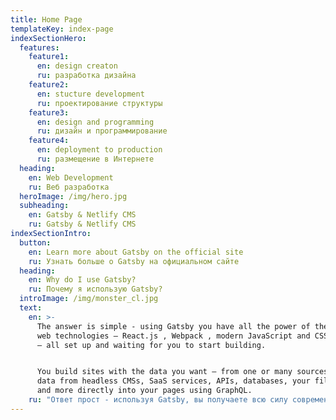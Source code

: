 ```yaml
---
title: Home Page
templateKey: index-page
indexSectionHero:
  features:
    feature1:
      en: design creaton
      ru: разработка дизайна
    feature2:
      en: stucture development
      ru: проектирование структуры
    feature3:
      en: design and programming
      ru: дизайн и программирование
    feature4:
      en: deployment to production
      ru: размещение в Интернете
  heading:
    en: Web Development
    ru: Веб разработка
  heroImage: /img/hero.jpg
  subheading:
    en: Gatsby & Netlify CMS
    ru: Gatsby & Netlify CMS
indexSectionIntro:
  button:
    en: Learn more about Gatsby on the official site
    ru: Узнать больше о Gatsby на официальном сайте
  heading:
    en: Why do I use Gatsby?
    ru: Почему я использую Gatsby?
  introImage: /img/monster_cl.jpg
  text:
    en: >-
      The answer is simple - using Gatsby you have all the power of the latest
      web technologies – React.js , Webpack , modern JavaScript and CSS and more
      — all set up and waiting for you to start building.


      You build sites with the data you want — from one or many sources: pull
      data from headless CMSs, SaaS services, APIs, databases, your file system,
      and more directly into your pages using GraphQL.
    ru: "Ответ прост - используя Gatsby, вы получаете всю силу современных веб технологий – React.js , Webpack , современный JavaScript, CSS. На Gatsby можно создавать веб приложения с любыми источниками данных - одним или несколькими одновременно. Можно получать данные из безбашенных систем управления данными (headless CMSs), сервисов SaaS, из API, баз данных, вашей файловой системы напрямую на страницы приложений используя GraphQL.\n\n### Вот только некоторые из достоинств Gatsby:\n\n* \U0001F680/ &rarr;;/ / сайты построенные с помощью Gatsby быстрые - потому, что статичные.\n* \U0001F4B0/ &rarr;;/ /  сайты на Gatsby можно размещать *бесплатно* на хостингах типа Netlify - они же статичные.\n* \U0001F63E/ &rarr;;/ / они классные."
---
```


